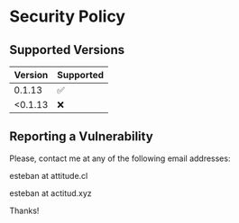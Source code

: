 # Security Policy

## Supported Versions

| Version | Supported          |
| ------- | ------------------ |
| 0.1.13  | :white_check_mark: |
| <0.1.13 | :x:                |

## Reporting a Vulnerability

Please, contact me at any of the following email addresses:

esteban at attitude.cl

esteban at actitud.xyz

Thanks!
